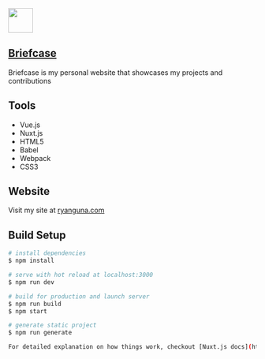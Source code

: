 
<a href="https://d1nhio0ox7pgb.cloudfront.net/_img/g_collection_png/standard/512x512/briefcase.png">
<img src="https://d1nhio0ox7pgb.cloudfront.net/_img/g_collection_png/standard/512x512/briefcase.png" height="50" width="50"></img>

## Briefcase
</a>



Briefcase is my personal website that showcases my projects and contributions

## Tools

* Vue.js
* Nuxt.js
* HTML5
* Babel
* Webpack
* CSS3

## Website

Visit my site at [ryanguna.com](http://ryanguna.com)


## Build Setup

``` bash
# install dependencies
$ npm install

# serve with hot reload at localhost:3000
$ npm run dev

# build for production and launch server
$ npm run build
$ npm start

# generate static project
$ npm run generate

For detailed explanation on how things work, checkout [Nuxt.js docs](https://nuxtjs.org).
